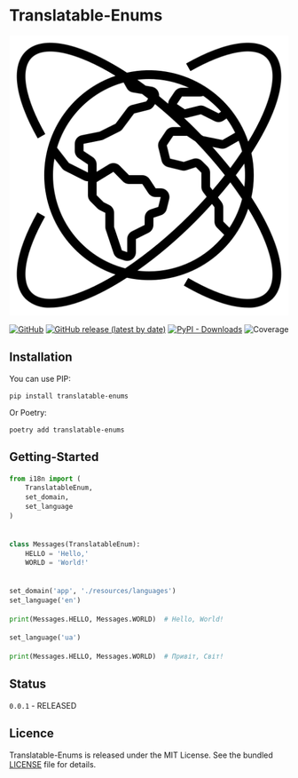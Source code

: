 # Translatable-Enums

<p align="center">
<img src="resources/images/logo.png" alt="Lib logo">
</p>

<p align="center">
<a href="https://github.com/CrazyProger1/RestyClient/blob/master/LICENSE"><img alt="GitHub" src="https://img.shields.io/github/license/CrazyProger1/RestyClient"></a>
<a href="https://github.com/CrazyProger1/RestyClient/releases/latest"><img alt="GitHub release (latest by date)" src="https://img.shields.io/github/v/release/CrazyProger1/RestyClient"></a>
<a href="https://pypi.org/project/resty-client/"><img alt="PyPI - Downloads" src="https://img.shields.io/pypi/dm/resty-client"></a>
<img src="https://img.shields.io/badge/coverage-97%25-brightgreen" alt="Coverage"/>
</p>

## Installation

You can use PIP:

```shell
pip install translatable-enums
```

Or Poetry:

```shell
poetry add translatable-enums
```

## Getting-Started

```python
from i18n import (
    TranslatableEnum,
    set_domain,
    set_language
)


class Messages(TranslatableEnum):
    HELLO = 'Hello,'
    WORLD = 'World!'


set_domain('app', './resources/languages')
set_language('en')

print(Messages.HELLO, Messages.WORLD)  # Hello, World!

set_language('ua')

print(Messages.HELLO, Messages.WORLD)  # Привіт, Світ!
```

## Status

``0.0.1`` - RELEASED

## Licence

Translatable-Enums is released under the MIT License. See the bundled [LICENSE](LICENSE) file for details.